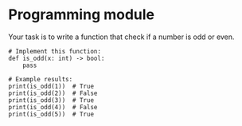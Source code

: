 ﻿# Programming module

Your task is to write a function that check if a number is odd or even.

```~python
# Implement this function:
def is_odd(x: int) -> bool:
    pass

# Example results:
print(is_odd(1))  # True
print(is_odd(2))  # False
print(is_odd(3))  # True
print(is_odd(4))  # False
print(is_odd(5))  # True
```
